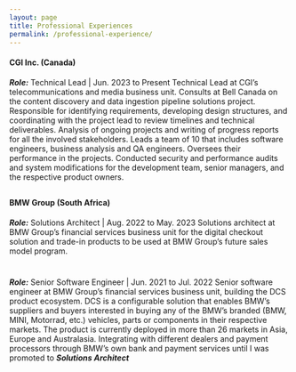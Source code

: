 ```yaml
---
layout: page
title: Professional Experiences
permalink: /professional-experience/
---
```


#### CGI Inc. (Canada)
**_Role:_** Technical Lead | Jun. 2023 to Present
Technical Lead at CGI’s telecommunications and media business unit. Consults at Bell Canada on the content discovery and data ingestion pipeline solutions project. Responsible for identifying requirements, developing design structures, and coordinating with the project lead to review timelines and technical deliverables. Analysis of ongoing projects and writing of progress reports for all the involved stakeholders. Leads a team of 10 that includes software engineers, business analysis and QA engineers. Oversees their performance in the projects. Conducted security and performance audits and system modifications for the development team, senior managers, and the respective product owners.

##

#### BMW Group (South Africa)

**_Role:_** Solutions Architect | Aug. 2022 to May. 2023
Solutions architect at BMW Group’s financial services business unit for the digital checkout solution and trade-in products to be used at BMW Group’s future sales model program.
#
**_Role:_** Senior Software Engineer | Jun. 2021 to Jul. 2022
Senior software engineer at BMW Group’s financial services business unit, building the DCS product ecosystem. DCS is a configurable solution that enables BMW’s suppliers and buyers interested in buying any of the BMW’s branded (BMW, MINI, Motorrad, etc.) vehicles, parts or components in their respective markets. The product is currently deployed in more than 26 markets in Asia, Europe and Australasia. Integrating with different dealers and payment processors through BMW’s own bank and payment services until I was promoted to **_Solutions Architect_**
